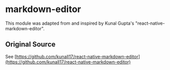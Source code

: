 # markdown-editor

This module was adapted from and inspired by Kunal Gupta's "react-native-markdown-editor".

## Original Source

See [https://github.com/kunall17/react-native-markdown-editor](https://github.com/kunall17/react-native-markdown-editor)

